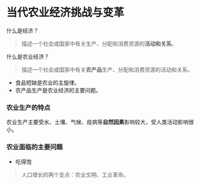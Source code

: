 # 当代农业经济挑战与变革
什么是经济？  
> 描述一个社会或国家中有关生产、分配和消费资源的**活动和关系**。

什么是农业经济？  
> 描述一个社会或国家中有关**农产品**生产、分配和消费资源的活动和关系。  

+ 食品短缺是农业的主旋律。
+ 农产品生产是农业经济的主要问题。

### 农业生产的特点

农业生产主要受水、土壤、气候、疫病等**自然因素**影响较大，受人类活动影响很小。

### 农业面临的主要问题
+ 吃得饱
> 人口增长的两个支点：农业文明、工业革命。